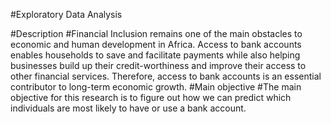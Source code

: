 #Exploratory Data Analysis

#Description
#Financial Inclusion remains one of the main obstacles to economic and human development in Africa. Access to bank accounts enables households to save and facilitate payments while also helping businesses build up their credit-worthiness and improve their access to other financial services. Therefore, access to bank accounts is an essential contributor to long-term economic growth. 
#Main objective
#The main objective for this research is to figure out how we can predict which individuals are most likely to have or use a bank account.

